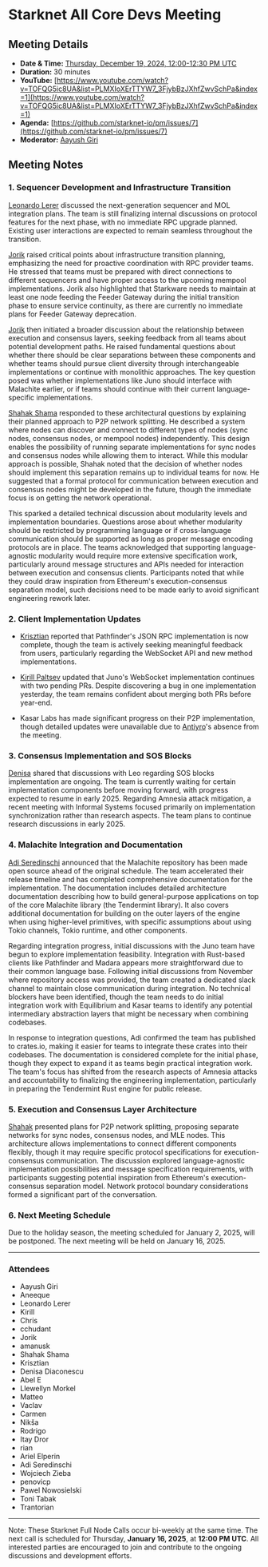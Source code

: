 # Starknet All Core Devs Meeting 
## Meeting Details

- **Date & Time:** [Thursday, December 19, 2024, 12:00-12:30 PM UTC](https://www.timeanddate.com/worldclock/converter.html?iso=20241219T120000&p1=1440&p2=37&p3=136&p4=237&p5=923&p6=204&p7=671&p8=16&p9=41&p10=107&p11=28&p12=438)
- **Duration:** 30 minutes
- **YouTube:** [https://www.youtube.com/watch?v=TOFQG5ic8UA&list=PLMXIoXErTTYW7_3FjybBzJXhfZwvSchPa&index=1](https://www.youtube.com/watch?v=TOFQG5ic8UA&list=PLMXIoXErTTYW7_3FjybBzJXhfZwvSchPa&index=1)
- **Agenda:** [https://github.com/starknet-io/pm/issues/7](https://github.com/starknet-io/pm/issues/7)
- **Moderator:** [Aayush Giri](https://github.com/Giri-Aayush)

## Meeting Notes

### 1. Sequencer Development and Infrastructure Transition

[Leonardo Lerer](https://github.com/leo-starkware) discussed the next-generation sequencer and MOL integration plans. The team is still finalizing internal discussions on protocol features for the next phase, with no immediate RPC upgrade planned. Existing user interactions are expected to remain seamless throughout the transition.

[Jorik](https://github.com/JorikSchellekens) raised critical points about infrastructure transition planning, emphasizing the need for proactive coordination with RPC provider teams. He stressed that teams must be prepared with direct connections to different sequencers and have proper access to the upcoming mempool implementations. Jorik also highlighted that Starkware needs to maintain at least one node feeding the Feeder Gateway during the initial transition phase to ensure service continuity, as there are currently no immediate plans for Feeder Gateway deprecation.

[Jorik](https://github.com/JorikSchellekens) then initiated a broader discussion about the relationship between execution and consensus layers, seeking feedback from all teams about potential development paths. He raised fundamental questions about whether there should be clear separations between these components and whether teams should pursue client diversity through interchangeable implementations or continue with monolithic approaches. The key question posed was whether implementations like Juno should interface with Malachite earlier, or if teams should continue with their current language-specific implementations.

[Shahak Shama](https://github.com/ShahakShama) responded to these architectural questions by explaining their planned approach to P2P network splitting. He described a system where nodes can discover and connect to different types of nodes (sync nodes, consensus nodes, or mempool nodes) independently. This design enables the possibility of running separate implementations for sync nodes and consensus nodes while allowing them to interact. While this modular approach is possible, Shahak noted that the decision of whether nodes should implement this separation remains up to individual teams for now. He suggested that a formal protocol for communication between execution and consensus nodes might be developed in the future, though the immediate focus is on getting the network operational.

This sparked a detailed technical discussion about modularity levels and implementation boundaries. Questions arose about whether modularity should be restricted by programming language or if cross-language communication should be supported as long as proper message encoding protocols are in place. The teams acknowledged that supporting language-agnostic modularity would require more extensive specification work, particularly around message structures and APIs needed for interaction between execution and consensus clients. Participants noted that while they could draw inspiration from Ethereum's execution-consensus separation model, such decisions need to be made early to avoid significant engineering rework later.

### 2. Client Implementation Updates

- [Krisztian](https://github.com/kkovaacs) reported that Pathfinder's JSON RPC implementation is now complete, though the team is actively seeking meaningful feedback from users, particularly regarding the WebSocket API and new method implementations.

- [Kirill Paltsev](https://github.com/kirugan) updated that Juno's WebSocket implementation continues with two pending PRs. Despite discovering a bug in one implementation yesterday, the team remains confident about merging both PRs before year-end.

- Kasar Labs has made significant progress on their P2P implementation, though detailed updates were unavailable due to [Antiyro](https://github.com/antiyro)'s absence from the meeting.

### 3. Consensus Implementation and SOS Blocks

[Denisa](https://github.com/denisadiaconescu) shared that discussions with Leo regarding SOS blocks implementation are ongoing. The team is currently waiting for certain implementation components before moving forward, with progress expected to resume in early 2025. Regarding Amnesia attack mitigation, a recent meeting with Informal Systems focused primarily on implementation synchronization rather than research aspects. The team plans to continue research discussions in early 2025.

### 4. Malachite Integration and Documentation

[Adi Seredinschi](https://github.com/adizere) announced that the Malachite repository has been made open source ahead of the original schedule. The team accelerated their release timeline and has completed comprehensive documentation for the implementation. The documentation includes detailed architecture documentation describing how to build general-purpose applications on top of the core Malachite library (the Tendermint library). It also covers additional documentation for building on the outer layers of the engine when using higher-level primitives, with specific assumptions about using Tokio channels, Tokio runtime, and other components.

Regarding integration progress, initial discussions with the Juno team have begun to explore implementation feasibility. Integration with Rust-based clients like Pathfinder and Madara appears more straightforward due to their common language base. Following initial discussions from November where repository access was provided, the team created a dedicated slack channel to maintain close communication during integration. No technical blockers have been identified, though the team needs to do initial integration work with Equilibrium and Kasar teams to identify any potential intermediary abstraction layers that might be necessary when combining codebases.

In response to integration questions, Adi confirmed the team has published to crates.io, making it easier for teams to integrate these crates into their codebases. The documentation is considered complete for the initial phase, though they expect to expand it as teams begin practical integration work. The team's focus has shifted from the research aspects of Amnesia attacks and accountability to finalizing the engineering implementation, particularly in preparing the Tendermint Rust engine for public release.

### 5. Execution and Consensus Layer Architecture

[Shahak](https://github.com/ShahakShama) presented plans for P2P network splitting, proposing separate networks for sync nodes, consensus nodes, and MLE nodes. This architecture allows implementations to connect different components flexibly, though it may require specific protocol specifications for execution-consensus communication. The discussion explored language-agnostic implementation possibilities and message specification requirements, with participants suggesting potential inspiration from Ethereum's execution-consensus separation model. Network protocol boundary considerations formed a significant part of the conversation.

### 6. Next Meeting Schedule

Due to the holiday season, the meeting scheduled for January 2, 2025, will be postponed. The next meeting will be held on January 16, 2025.

-----
### Attendees

- Aayush Giri 
- Aneeque
- Leonardo Lerer
- Kirill 
- Chris
- cchudant 
- Jorik
- amanusk
- Shahak Shama 
- Krisztian 
- Denisa Diaconescu
- Abel E 
- Llewellyn Morkel
- Matteo 
- Vaclav 
- Carmen
- Nikša 
- Rodrigo
- Itay Dror
- rian
- Ariel Elperin
- Adi Seredinschi
- Wojciech Zieba
- penovicp
- Pawel Nowosielski
- Toni Tabak
- Trantorian

------------
Note: These Starknet Full Node Calls occur bi-weekly at the same time. The next call is scheduled for Thursday, **January 16, 2025**, at **12:00 PM UTC**. All interested parties are encouraged to join and contribute to the ongoing discussions and development efforts.